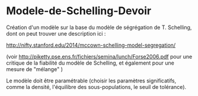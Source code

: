 # Modele-de-Schelling-Devoir

Création d'un modèle sur la base du modèle de ségrégation de T. Schelling, dont on peut trouver une description ici :

http://nifty.stanford.edu/2014/mccown-schelling-model-segregation/

(voir http://piketty.pse.ens.fr/fichiers/semina/lunch/Forse2006.pdf pour une critique de la fiabilité du modèle de Schelling, et également pour une mesure de "mélange" )

Le modèle doit être paramétrable (choisir les paramètres significatifs, comme la densité, l'équilibre des sous-populations, le seuil de tolérance).
